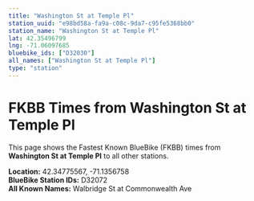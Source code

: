 ```yaml
---
title: "Washington St at Temple Pl"
station_uuid: "e98bd58a-fa9a-c08c-9da7-c95fe5368bb0"
station_name: "Washington St at Temple Pl"
lat: 42.35496799
lng: -71.06097685
bluebike_ids: ["D32030"]
all_names: ["Washington St at Temple Pl"]
type: "station"
---
```


# FKBB Times from Washington St at Temple Pl

This page shows the Fastest Known BlueBike (FKBB) times from **Washington St at Temple Pl** to all other stations.

**Location:** 42.34775567, -71.1356758  
**BlueBike Station IDs:** D32072  
**All Known Names:** Walbridge St at Commonwealth Ave

